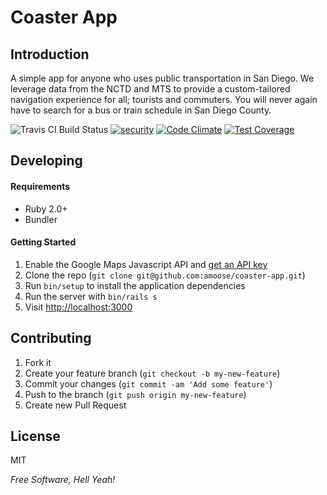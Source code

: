 # Coaster App

## Introduction
A simple app for anyone who uses public transportation in San Diego. We leverage data from the NCTD and MTS to provide a custom-tailored navigation experience for all; tourists and commuters. You will never again have to search for a bus or train schedule in San Diego County.

![Travis CI Build Status](https://api.travis-ci.org/amoose/coaster-app.svg)
[![security](https://hakiri.io/github/amoose/coaster-app/master.svg)](https://hakiri.io/github/amoose/coaster-app/master)
[![Code Climate](https://codeclimate.com/github/amoose/coaster-app/badges/gpa.svg)](https://codeclimate.com/github/amoose/coaster-app)
[![Test Coverage](https://codeclimate.com/github/amoose/coaster-app/badges/coverage.svg)](https://codeclimate.com/github/amoose/coaster-app/coverage)

## Developing
#### Requirements

- Ruby 2.0+
- Bundler

#### Getting Started

1. Enable the Google Maps Javascript API and [get an API key](https://developers.google.com/maps/documentation/javascript/get-api-key)
2. Clone the repo (`git clone git@github.com:amoose/coaster-app.git`)
3. Run `bin/setup` to install the application dependencies
4. Run the server with `bin/rails s`
5. Visit [http://localhost:3000](http://localhost:3000)

## Contributing

1. Fork it
2. Create your feature branch (`git checkout -b my-new-feature`)
3. Commit your changes (`git commit -am 'Add some feature'`)
4. Push to the branch (`git push origin my-new-feature`)
5. Create new Pull Request

License
-

MIT

*Free Software, Hell Yeah!*
